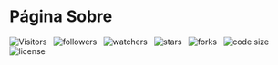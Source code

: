 <!-- Titulo -->
# Página Sobre

![Visitors](https://api.visitorbadge.io/api/visitors?path=Devsgeeknerd%2Fpro-abo&label=Visitantes&labelColor=%23f9e64f&countColor=%23007bff&style=plastic "Total de Visitas")
&nbsp;
![followers](https://img.shields.io/github/followers/Devsgeeknerd?style=plastic&label=Seguidores&labelColor=f9e64f&color=007bff& "Total de Seguidores")
&nbsp;
![watchers](https://img.shields.io/github/watchers/Devsgeeknerd/pro-abo?style=plastic&label=Observadores&labelColor=f9e64f&color=007bff& "Total de Observadores")
&nbsp;
![stars](https://img.shields.io/github/stars/Devsgeeknerd/pro-abo?style=plastic&label=Estrelas&labelColor=f9e64f&color=007bff& "Total de Estrelas Recebidas")
&nbsp;
![forks](https://img.shields.io/github/forks/Devsgeeknerd/pro-abo?style=plastic&label=Bifurcações&labelColor=f9e64f&color=007bff& "Total de Bifurcações")
&nbsp;
![code size](https://img.shields.io/github/languages/code-size/Devsgeeknerd/pro-abo?style=plastic&label=Tamanho&labelColor=f9e64f&color=007bff& "Tamanho do Repositório")
&nbsp;
![license](https://img.shields.io/github/license/Devsgeeknerd/pro-abo?style=plastic&label=Licença&labelColor=f9e64f "Licença do Repositório")

